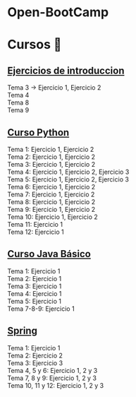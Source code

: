 # Open-BootCamp
<h1>Cursos 🚀</h1>
<h2><a href="https://github.com/AlejandroAST/Open-BootCamp/tree/main/Introduccion%20a%20la%20programacion">Ejercicios de introduccion</a></h2>
Tema 3 -> Ejercicio 1, Ejercicio 2 <br>
Tema 4 <br>
Tema 8 <br>
Tema 9 <br>

<h2><a href="https://github.com/AlejandroAST/Open-BootCamp/tree/main/Curso%20Python">Curso Python</a></h2>
Tema 1:	 Ejercicio 1, Ejercicio 2<br>
Tema 2:	 Ejercicio 1, Ejercicio 2<br>
Tema 3:	 Ejercicio 1, Ejercicio 2<br>
Tema 4:	 Ejercicio 1, Ejercicio 2, Ejercicio 3<br>
Tema 5:	 Ejercicio 1, Ejercicio 2, Ejercicio 3<br>
Tema 6:	 Ejercicio 1, Ejercicio 2<br>
Tema 7:	 Ejercicio 1, Ejercicio 2<br>
Tema 8:	 Ejercicio 1, Ejercicio 2<br>
Tema 9:	 Ejercicio 1, Ejercicio 2<br>
Tema 10: Ejercicio 1, Ejercicio 2<br>
Tema 11: Ejercicio 1<br>
Tema 12: Ejercicio 1<br>

<h2><a href="https://github.com/AlejandroAST/Open-BootCamp/tree/main/Java%20Basico">Curso Java Básico</a></h2>
Tema 1:	 Ejercicio 1 <br>
Tema 2:	 Ejercicio 1 <br>
Tema 3:	 Ejercicio 1 <br>
Tema 4:	 Ejercicio 1 <br>
Tema 5:	 Ejercicio 1 <br>
Tema 7-8-9:	 Ejercicio 1 <br>

<h2><a href="https://github.com/AlejandroAST/Open-BootCamp/tree/main/Spring">Spring</a></h2>
Tema 1:	 Ejercicio 1 <br>
Tema 2:	 Ejercicio 2 <br>
Tema 3:	 Ejercicio 3 <br>
Tema 4, 5 y 6:	 Ejercicio 1, 2 y 3 <br>
Tema 7, 8 y 9:	 Ejercicio 1, 2 y 3 <br>
Tema 10, 11 y 12:	 Ejercicio 1, 2 y 3 <br>
